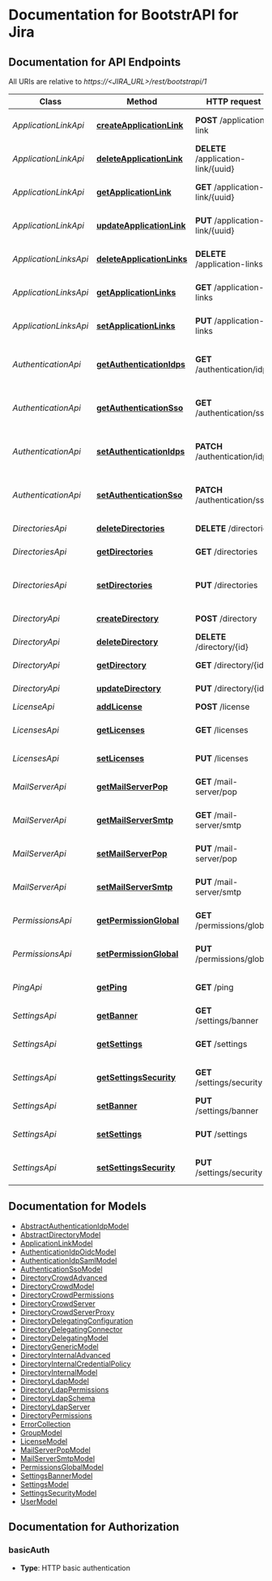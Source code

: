 # Documentation for BootstrAPI for Jira

<a name="documentation-for-api-endpoints"></a>
## Documentation for API Endpoints

All URIs are relative to *https://<JIRA_URL>/rest/bootstrapi/1*

| Class | Method | HTTP request | Description |
|------------ | ------------- | ------------- | -------------|
| *ApplicationLinkApi* | [**createApplicationLink**](Apis/ApplicationLinkApi.md#createapplicationlink) | **POST** /application-link | Create an application link |
*ApplicationLinkApi* | [**deleteApplicationLink**](Apis/ApplicationLinkApi.md#deleteapplicationlink) | **DELETE** /application-link/{uuid} | Delete an application link |
*ApplicationLinkApi* | [**getApplicationLink**](Apis/ApplicationLinkApi.md#getapplicationlink) | **GET** /application-link/{uuid} | Get an application link |
*ApplicationLinkApi* | [**updateApplicationLink**](Apis/ApplicationLinkApi.md#updateapplicationlink) | **PUT** /application-link/{uuid} | Update an application link |
| *ApplicationLinksApi* | [**deleteApplicationLinks**](Apis/ApplicationLinksApi.md#deleteapplicationlinks) | **DELETE** /application-links | Delete all application links |
*ApplicationLinksApi* | [**getApplicationLinks**](Apis/ApplicationLinksApi.md#getapplicationlinks) | **GET** /application-links | Get all application links |
*ApplicationLinksApi* | [**setApplicationLinks**](Apis/ApplicationLinksApi.md#setapplicationlinks) | **PUT** /application-links | Set a list of application links |
| *AuthenticationApi* | [**getAuthenticationIdps**](Apis/AuthenticationApi.md#getauthenticationidps) | **GET** /authentication/idps | Get all authentication identity providers |
*AuthenticationApi* | [**getAuthenticationSso**](Apis/AuthenticationApi.md#getauthenticationsso) | **GET** /authentication/sso | Get authentication SSO configuration |
*AuthenticationApi* | [**setAuthenticationIdps**](Apis/AuthenticationApi.md#setauthenticationidps) | **PATCH** /authentication/idps | Set all authentication identity providers |
*AuthenticationApi* | [**setAuthenticationSso**](Apis/AuthenticationApi.md#setauthenticationsso) | **PATCH** /authentication/sso | Set authentication SSO configuration |
| *DirectoriesApi* | [**deleteDirectories**](Apis/DirectoriesApi.md#deletedirectories) | **DELETE** /directories | Delete all user directories |
*DirectoriesApi* | [**getDirectories**](Apis/DirectoriesApi.md#getdirectories) | **GET** /directories | Get all user directories |
*DirectoriesApi* | [**setDirectories**](Apis/DirectoriesApi.md#setdirectories) | **PUT** /directories | Set directories mapped by their name. |
| *DirectoryApi* | [**createDirectory**](Apis/DirectoryApi.md#createdirectory) | **POST** /directory | Create a user directory |
*DirectoryApi* | [**deleteDirectory**](Apis/DirectoryApi.md#deletedirectory) | **DELETE** /directory/{id} | Delete a user directory |
*DirectoryApi* | [**getDirectory**](Apis/DirectoryApi.md#getdirectory) | **GET** /directory/{id} | Get a user directory |
*DirectoryApi* | [**updateDirectory**](Apis/DirectoryApi.md#updatedirectory) | **PUT** /directory/{id} | Update a user directory |
| *LicenseApi* | [**addLicense**](Apis/LicenseApi.md#addlicense) | **POST** /license | Add a license |
| *LicensesApi* | [**getLicenses**](Apis/LicensesApi.md#getlicenses) | **GET** /licenses | Get all licenses information |
*LicensesApi* | [**setLicenses**](Apis/LicensesApi.md#setlicenses) | **PUT** /licenses | Set a list of licenses |
| *MailServerApi* | [**getMailServerPop**](Apis/MailServerApi.md#getmailserverpop) | **GET** /mail-server/pop | Get the default POP mail server |
*MailServerApi* | [**getMailServerSmtp**](Apis/MailServerApi.md#getmailserversmtp) | **GET** /mail-server/smtp | Get the default SMTP mail server |
*MailServerApi* | [**setMailServerPop**](Apis/MailServerApi.md#setmailserverpop) | **PUT** /mail-server/pop | Set the default POP mail server |
*MailServerApi* | [**setMailServerSmtp**](Apis/MailServerApi.md#setmailserversmtp) | **PUT** /mail-server/smtp | Set the default SMTP mail server |
| *PermissionsApi* | [**getPermissionGlobal**](Apis/PermissionsApi.md#getpermissionglobal) | **GET** /permissions/global | Get global permissions configuration |
*PermissionsApi* | [**setPermissionGlobal**](Apis/PermissionsApi.md#setpermissionglobal) | **PUT** /permissions/global | Set global permissions configuration |
| *PingApi* | [**getPing**](Apis/PingApi.md#getping) | **GET** /ping | Ping method for probing the REST API. |
| *SettingsApi* | [**getBanner**](Apis/SettingsApi.md#getbanner) | **GET** /settings/banner | Get the banner |
*SettingsApi* | [**getSettings**](Apis/SettingsApi.md#getsettings) | **GET** /settings | Get the general settings |
*SettingsApi* | [**getSettingsSecurity**](Apis/SettingsApi.md#getsettingssecurity) | **GET** /settings/security | Get the security settings |
*SettingsApi* | [**setBanner**](Apis/SettingsApi.md#setbanner) | **PUT** /settings/banner | Set the banner |
*SettingsApi* | [**setSettings**](Apis/SettingsApi.md#setsettings) | **PUT** /settings | Set the general settings |
*SettingsApi* | [**setSettingsSecurity**](Apis/SettingsApi.md#setsettingssecurity) | **PUT** /settings/security | Set the security settings |


<a name="documentation-for-models"></a>
## Documentation for Models

 - [AbstractAuthenticationIdpModel](./Models/AbstractAuthenticationIdpModel.md)
 - [AbstractDirectoryModel](./Models/AbstractDirectoryModel.md)
 - [ApplicationLinkModel](./Models/ApplicationLinkModel.md)
 - [AuthenticationIdpOidcModel](./Models/AuthenticationIdpOidcModel.md)
 - [AuthenticationIdpSamlModel](./Models/AuthenticationIdpSamlModel.md)
 - [AuthenticationSsoModel](./Models/AuthenticationSsoModel.md)
 - [DirectoryCrowdAdvanced](./Models/DirectoryCrowdAdvanced.md)
 - [DirectoryCrowdModel](./Models/DirectoryCrowdModel.md)
 - [DirectoryCrowdPermissions](./Models/DirectoryCrowdPermissions.md)
 - [DirectoryCrowdServer](./Models/DirectoryCrowdServer.md)
 - [DirectoryCrowdServerProxy](./Models/DirectoryCrowdServerProxy.md)
 - [DirectoryDelegatingConfiguration](./Models/DirectoryDelegatingConfiguration.md)
 - [DirectoryDelegatingConnector](./Models/DirectoryDelegatingConnector.md)
 - [DirectoryDelegatingModel](./Models/DirectoryDelegatingModel.md)
 - [DirectoryGenericModel](./Models/DirectoryGenericModel.md)
 - [DirectoryInternalAdvanced](./Models/DirectoryInternalAdvanced.md)
 - [DirectoryInternalCredentialPolicy](./Models/DirectoryInternalCredentialPolicy.md)
 - [DirectoryInternalModel](./Models/DirectoryInternalModel.md)
 - [DirectoryLdapModel](./Models/DirectoryLdapModel.md)
 - [DirectoryLdapPermissions](./Models/DirectoryLdapPermissions.md)
 - [DirectoryLdapSchema](./Models/DirectoryLdapSchema.md)
 - [DirectoryLdapServer](./Models/DirectoryLdapServer.md)
 - [DirectoryPermissions](./Models/DirectoryPermissions.md)
 - [ErrorCollection](./Models/ErrorCollection.md)
 - [GroupModel](./Models/GroupModel.md)
 - [LicenseModel](./Models/LicenseModel.md)
 - [MailServerPopModel](./Models/MailServerPopModel.md)
 - [MailServerSmtpModel](./Models/MailServerSmtpModel.md)
 - [PermissionsGlobalModel](./Models/PermissionsGlobalModel.md)
 - [SettingsBannerModel](./Models/SettingsBannerModel.md)
 - [SettingsModel](./Models/SettingsModel.md)
 - [SettingsSecurityModel](./Models/SettingsSecurityModel.md)
 - [UserModel](./Models/UserModel.md)


<a name="documentation-for-authorization"></a>
## Documentation for Authorization

<a name="basicAuth"></a>
### basicAuth

- **Type**: HTTP basic authentication


